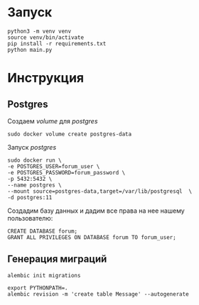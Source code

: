 # Запуск

```
python3 -m venv venv
source venv/bin/activate
pip install -r requirements.txt
python main.py
```

# Инструкция
## Postgres

Создаем *volume* для *postgres*
```
sudo docker volume create postgres-data
```

Запуск *postgres*
```
sudo docker run \
-e POSTGRES_USER=forum_user \
-e POSTGRES_PASSWORD=forum_password \
-p 5432:5432 \
--name postgres \
--mount source=postgres-data,target=/var/lib/postgresql  \
-d postgres:11
```

Создадим базу данных и дадим все права на нее нашему пользователю:
```
CREATE DATABASE forum;
GRANT ALL PRIVILEGES ON DATABASE forum TO forum_user;
```

## Генерация миграций
```
alembic init migrations

export PYTHONPATH=. 
alembic revision -m 'create table Message' --autogenerate
```